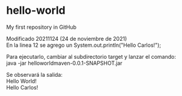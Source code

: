 # hello-world
My first repository in GitHub

Modificado 20211124 (24 de noviembre de 2021)<br>
En la linea 12 se agrego un System.out.println("Hello Carlos!");

Para ejecutarlo, cambiar al subdirectorio target y lanzar el comando:<br>
java -jar helloworldmaven-0.0.1-SNAPSHOT.jar

Se observará la salida:<br>
Hello World!<br>
Hello Carlos!
